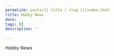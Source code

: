 ```yaml
---
permalink: posts/{{ title | slug }}/index.html
title: Hobby News
date: 
tags: []
description: ''

---
```

Hobby News
